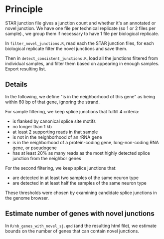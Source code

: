 
# Principle


STAR junction file gives a junction count and whether it's an annotated or novel junction. We have one file per technical replicate (so 1 or 2 files per sample)., we group them if necessary to have 1 file per biological replicate.


In `filter_novel_junctions.R`, read each the STAR junction files, for each biological replicate filter the novel junctions and save them.

Then in `detect_consistent_junctions.R`, load all the junctions filtered from individual samples, and filter them based on appearing in enough samples. Export resulting list.


## Details

In the following, we define "is in the neighborhood of this gene" as being within 60 bp of that gene, ignoring the strand.

For sample filtering, we keep splice junctions that fulfill 4 criteria:
* is flanked by canonical splice site motifs
* no longer than 1 kb
* at least 2 supporting reads in that sample
* is not in the neighborhood of an rRNA gene
* is in the neighborhood of a protein-coding gene, long-non-coding RNA gene, or pseudogene
* has at least 20% as many reads as the most highly detected splice junction from the neighbor genes


For the second filtering, we keep splice junctions that:
* are detected in at least two samples of the same neuron type
* are detected in at least half the samples of the same neuron type


These thresholds were chosen by examining candidate splice junctions in the genome browser.


## Estimate number of genes with novel junctions

In `R/nb_genes_with_novel_sj.qmd` (and the resulting html file), we estimate bounds on the number of genes that can contain novel junctions.

